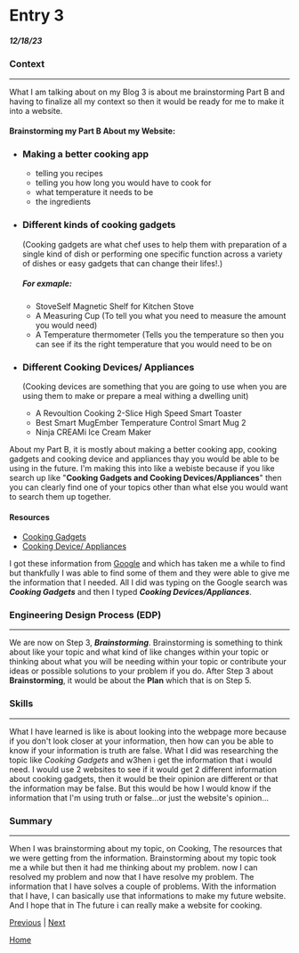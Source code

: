 # Entry 3
##### 12/18/23

### Context
---

What I am talking about on my Blog 3 is about me brainstorming Part B and having to finalize all my context so then it would be ready for me to make it into a website.

#### Brainstorming my Part B About my Website: 
* ### Making a better cooking app  
  - telling you recipes
  - telling you how long you would have to cook for
  - what temperature it needs to be
  - the ingredients

* ### Different kinds of cooking gadgets
  (Cooking gadgets are what chef uses to help them with preparation of a single kind of dish or performing one specific function across a variety of dishes or easy gadgets that can change their lifes!.) 
  ##### For exmaple:
  - StoveSelf Magnetic Shelf for Kitchen Stove  
  - A Measuring Cup (To tell you what you need to measure the amount you would need) 
  - A Temperature thermometer (Tells you the temperature so then you can see if its the right temperature that you would need to be on 

* ### Different Cooking Devices/ Appliances
  (Cooking devices are something that you are going to use when you are using them to make or prepare a meal withing a dwelling unit) 
  - A Revoultion Cooking 2-Slice High Speed Smart Toaster 
  - Best Smart MugEmber Temperature Control Smart Mug 2 
  - Ninja CREAMi Ice Cream Maker
 
About my Part B, it is mostly about making a better cooking app, cooking gadgets and cooking device and appliances thay you would be able to be using in the future. I'm making this into like a webiste because if you like search up like "**Cooking Gadgets and Cooking Devices/Appliances**" then you can clearly find one of your topics other than what else you would want to search them up together. 

#### Resources 
* [Cooking Gadgets](https://www.thespruceeats.com/best-kitchen-gadgets-4174050) 
* [Cooking Device/ Appliances](https://www.housebeautiful.com/shopping/home-gadgets/g22826031/smart-kitchen-appliances/)
  
I got these information from [Google](https://www.google.com/?safe=active&ssui=on) and which has taken me a while to find but thankfully I was able to find some of them and they were able to give me the information that I needed. All I did was typing on the Google search was **_Cooking Gadgets_** and then I typed **_Cooking Devices/Appliances_**.

### Engineering Design Process (EDP)
---
We are now on Step 3, **_Brainstorming_**. Brainstorming is something to think about like your topic and what kind of like changes within your topic or thinking about what you will be needing within your topic or contribute your ideas or possible solutions to your problem if you do.  After Step 3 about **Brainstorming**, it would be about the **Plan** which that is on Step 5. 

### Skills 
---
What I have learned is like is about looking into the webpage more because if you don't look closer at your information, then how can you be able to know if your information is truth are false. What I did was researching the topic like *Cooking Gadgets* and w3hen i get the information that i would need. I would use 2 websites to see if it would get 2 different information about cooking gadgets, then it would be their opinion are different or that the information may be false. But this would be how I would know if the information that I'm using truth or false...or just the website's opinion...

### Summary
---
When I was brainstorming about my topic, on Cooking, The resources that we were getting from the information. Brainstorming about my topic took me a while but then it had me thinking about my problem. now I can resolved my problem and now that I have resolve my problem. The information that I have solves a couple of problems. With the information that I have, I can basically use that informations to make my future website. And I hope that in The future i can really make a website for cooking.


[Previous](entry01.md) | [Next](entry03.md)

[Home](../README.md)
